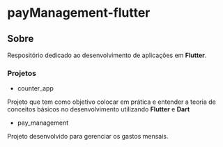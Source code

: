 # payManagement-flutter

## Sobre

Respositório dedicado ao desenvolvimento de aplicações em <strong>Flutter</strong>.

### Projetos

- counter_app

Projeto que tem como objetivo colocar em prática e entender a teoria de conceitos básicos no desenvolvimento utilizando <strong>Flutter</strong> e <strong>Dart</strong>

- pay_management

Projeto desenvolvido para gerenciar os gastos mensais.
